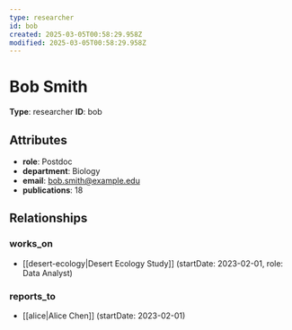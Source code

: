 ```yaml
---
type: researcher
id: bob
created: 2025-03-05T00:58:29.958Z
modified: 2025-03-05T00:58:29.958Z
---
```


# Bob Smith

**Type**: researcher
**ID**: bob

## Attributes

- **role**: Postdoc
- **department**: Biology
- **email**: bob.smith@example.edu
- **publications**: 18

## Relationships

### works_on

- [[desert-ecology|Desert Ecology Study]] (startDate: 2023-02-01, role: Data Analyst)

### reports_to

- [[alice|Alice Chen]] (startDate: 2023-02-01)

